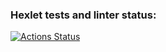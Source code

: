 ### Hexlet tests and linter status:
[![Actions Status](https://github.com/Odiozny/python-project-lvl1/workflows/hexlet-check/badge.svg)](https://github.com/Odiozny/python-project-lvl1/actions)